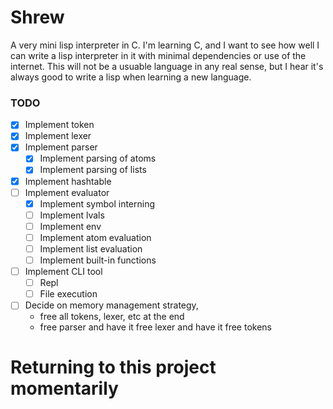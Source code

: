 # Shrew 

A very mini lisp interpreter in C. I'm learning C, and I want to see how well 
I can write a lisp interpreter in it with minimal dependencies or use of the 
internet.  This will not be a usuable language in any real sense, but I hear 
it's always good to write a lisp when learning a new language.

### TODO 

- [x] Implement token
- [x] Implement lexer
- [x] Implement parser 
    - [x] Implement parsing of atoms 
    - [x] Implement parsing of lists
- [x] Implement hashtable
- [ ] Implement evaluator 
    - [x] Implement symbol interning 
    - [ ] Implement lvals 
    - [ ] Implement env 
    - [ ] Implement atom evaluation 
    - [ ] Implement list evaluation 
    - [ ] Implement built-in functions
- [ ] Implement CLI tool
    - [ ] Repl 
    - [ ] File execution 
- [ ] Decide on memory management strategy, 
    - free all tokens, lexer, etc at the end
    - free parser and have it free lexer and have it free tokens


# Returning to this project momentarily
